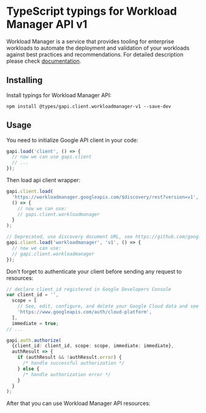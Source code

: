 # TypeScript typings for Workload Manager API v1

Workload Manager is a service that provides tooling for enterprise workloads to automate the deployment and validation of your workloads against best practices and recommendations.
For detailed description please check [documentation](https://cloud.google.com/workload-manager/docs).

## Installing

Install typings for Workload Manager API:

```
npm install @types/gapi.client.workloadmanager-v1 --save-dev
```

## Usage

You need to initialize Google API client in your code:

```typescript
gapi.load('client', () => {
  // now we can use gapi.client
  // ...
});
```

Then load api client wrapper:

```typescript
gapi.client.load(
  'https://workloadmanager.googleapis.com/$discovery/rest?version=v1',
  () => {
    // now we can use:
    // gapi.client.workloadmanager
  }
);
```

```typescript
// Deprecated, use discovery document URL, see https://github.com/google/google-api-javascript-client/blob/master/docs/reference.md#----gapiclientloadname----version----callback--
gapi.client.load('workloadmanager', 'v1', () => {
  // now we can use:
  // gapi.client.workloadmanager
});
```

Don't forget to authenticate your client before sending any request to resources:

```typescript
// declare client_id registered in Google Developers Console
var client_id = '',
  scope = [
    // See, edit, configure, and delete your Google Cloud data and see the email address for your Google Account.
    'https://www.googleapis.com/auth/cloud-platform',
  ],
  immediate = true;
// ...

gapi.auth.authorize(
  {client_id: client_id, scope: scope, immediate: immediate},
  authResult => {
    if (authResult && !authResult.error) {
      /* handle successful authorization */
    } else {
      /* handle authorization error */
    }
  }
);
```

After that you can use Workload Manager API resources: <!-- TODO: make this work for multiple namespaces -->

```typescript

```

